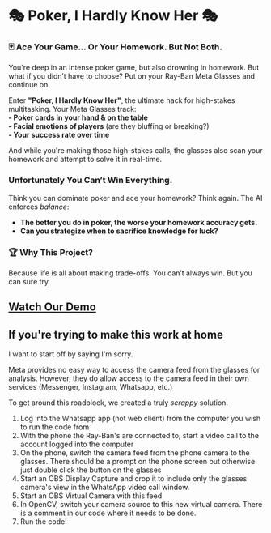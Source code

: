 # 🎭 **Poker, I Hardly Know Her** 🎭  

### 🃏 **Ace Your Game... Or Your Homework. But Not Both.**  

You're deep in an intense poker game, but also drowning in homework. But what if you didn’t have to choose? Put on your Ray-Ban Meta Glasses and continue on.

Enter **"Poker, I Hardly Know Her"**, the ultimate hack for high-stakes multitasking. Your Meta Glasses track:  
**- Poker cards in your hand & on the table**  
**- Facial emotions of players** (are they bluffing or breaking?)  
**- Your success rate over time**  

And while you're making those high-stakes calls, the glasses also scan your homework and attempt to solve it in real-time.

### Unfortunately You Can’t Win Everything.  
Think you can dominate poker and ace your homework? Think again. The AI enforces *balance*:  
- **The better you do in poker, the worse your homework accuracy gets.**  
- **Can you strategize when to sacrifice knowledge for luck?**  

### 🏆 **Why This Project?**  
Because life is all about making trade-offs. You can’t always win. But you can sure try.  

## [Watch Our Demo](https://youtu.be/JVtFxCJw5ng)

## If you're trying to make this work at home ##
I want to start off by saying I'm sorry. 

Meta provides no easy way to access the camera feed from the glasses for analysis. However, they do allow access to the camera feed in their own services (Messenger, Instagram, Whatsapp, etc.)

To get around this roadblock, we created a truly *scrappy* solution.

1. Log into the Whatsapp app (not web client) from the computer you wish to run the code from
2. With the phone the Ray-Ban's are connected to, start a video call to the account logged into the computer
3. On the phone, switch the camera feed from the phone camera to the glasses.
     There should be a prompt on the phone screen but otherwise just double click the button on the glasses
4. Start an OBS Display Capture and crop it to include only the glasses camera's view in the WhatsApp video call window.
5. Start an OBS Virtual Camera with this feed
6. In OpenCV, switch your camera source to this new virtual camera. There is a comment in our code where it needs to be done.
7. Run the code!
